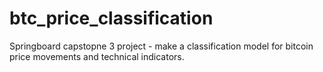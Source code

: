 # btc_price_classification
Springboard capstopne 3 project - make a classification model for bitcoin price movements and technical indicators.
